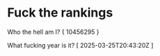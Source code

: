 # Fuck the rankings

Who the hell am I?
{ 10456295 }

What fucking year is it?
[ 2025-03-25T20:43:20Z ]
